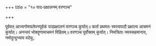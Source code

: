 +++
title = "१० पाद-प्रक्षालनम् वरणञ्च"

+++

पूर्ववत् आज्यगोमयलेपनपूर्वकं पादप्रक्षालनं वरणञ्च कुर्यात्॥ कर्ता प्रथमतः स्वस्यपादौ प्रक्षाल्य आचमनं कुर्यात्। अनन्तरं भोक्तॄणामाचमनं विहितम्॥ वरणञ्च पूर्वोक्तम् कुर्यात्। निमत्रिताः नमस्सहमानाय, नमोदुन्दुभ्याय वदेयुः,